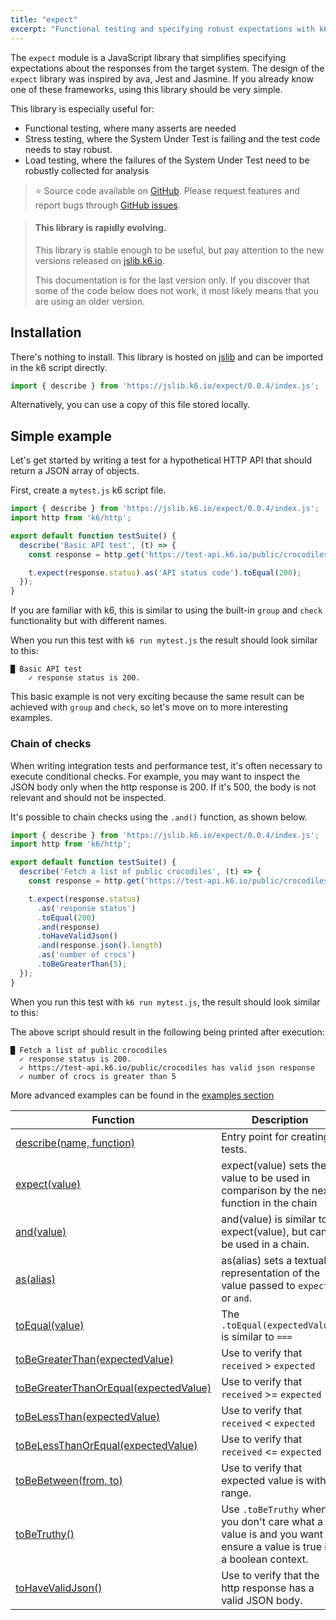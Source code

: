 ```yaml
---
title: "expect"
excerpt: "Functional testing and specifying robust expectations with k6"
---
```


The `expect` module is a JavaScript library that simplifies specifying expectations about the responses from the target system. The design of the `expect` library was inspired by ava, Jest and Jasmine. If you already know one of these frameworks, using this library should be very simple. 

This library is especially useful for:
 - Functional testing, where many asserts are needed
 - Stress testing, where the System Under Test is failing and the test code needs to stay robust.
 - Load testing, where the failures of the System Under Test need to be robustly collected for analysis

> ⭐️ Source code available on [GitHub](https://github.com/k6io/k6-jslib-expect). 
> Please request features and report bugs through [GitHub issues](https://github.com/k6io/k6-jslib-expect/issues).

<Blockquote mod='info'>

#### This library is rapidly evolving.

This library is stable enough to be useful, but pay attention to the new versions released on [jslib.k6.io](https://jslib.k6.io). 

This documentation is for the last version only. If you discover that some of the code below does not work, it most likely means that you are using an older version.

</Blockquote>

## Installation
There's nothing to install. This library is hosted on [jslib](https://jslib.k6.io/) and can be imported in the k6 script directly.

<CodeGroup labels={[]}>

```javascript
import { describe } from 'https://jslib.k6.io/expect/0.0.4/index.js';
```

</CodeGroup>

Alternatively, you can use a copy of this file stored locally.

## Simple example

Let's get started by writing a test for a hypothetical HTTP API that should return a JSON array of objects. 

First, create a `mytest.js` k6 script file.


<CodeGroup labels={[]}>

```javascript
import { describe } from 'https://jslib.k6.io/expect/0.0.4/index.js';
import http from 'k6/http';

export default function testSuite() {
  describe('Basic API test', (t) => {
    const response = http.get('https://test-api.k6.io/public/crocodiles');

    t.expect(response.status).as('API status code').toEqual(200);
  });
}
```

</CodeGroup>

If you are familiar with k6, this is similar to using the built-in `group` and `check` functionality but with different names.

When you run this test with `k6 run mytest.js` the result should look similar to this:

```
█ Basic API test
    ✓ response status is 200.
```

This basic example is not very exciting because the same result can be achieved with `group` and `check`, so let's move on to more interesting examples.

### Chain of checks

When writing integration tests and performance test, it's often necessary to execute conditional checks. For example, you may want to inspect the JSON body only when the http response is 200. If it's 500, the body is not relevant and should not be inspected. 

It's possible to chain checks using the `.and()` function, as shown below.

<CodeGroup labels={[]}>

```javascript
import { describe } from 'https://jslib.k6.io/expect/0.0.4/index.js';
import http from 'k6/http';

export default function testSuite() {
  describe('Fetch a list of public crocodiles', (t) => {
    const response = http.get('https://test-api.k6.io/public/crocodiles');

    t.expect(response.status)
      .as('response status')
      .toEqual(200)
      .and(response)
      .toHaveValidJson()
      .and(response.json().length)
      .as('number of crocs')
      .toBeGreaterThan(5);
  });
}
```

</CodeGroup>

When you run this test with `k6 run mytest.js`, the result should look similar to this:

The above script should result in the following being printed after execution:

```
█ Fetch a list of public crocodiles
  ✓ response status is 200.
  ✓ https://test-api.k6.io/public/crocodiles has valid json response
  ✓ number of crocs is greater than 5
```

More advanced examples can be found in the [examples section](/examples/functional-testing)


| Function | Description |
| -------- | ----------- |
| [describe(name, function)](/javascript-api/jslib/expect/describe-name-function)  | Entry point for creating tests. |
| [expect(value)](/javascript-api/jslib/expect/expect-value)  | expect(value) sets the value to be used in comparison by the next function in the chain |
| [and(value)](/javascript-api/jslib/expect/and-value)  | and(value) is similar to expect(value), but can be used in a chain. |
| [as(alias)](/javascript-api/jslib/expect/as-string)  | as(alias) sets a textual representation of the value passed to `expect` or `and`. |
| [toEqual(value)](/javascript-api/jslib/expect/toequal-expectedvalue)  | The `.toEqual(expectedValue)` is similar to `===`    |
| [toBeGreaterThan(expectedValue)](/javascript-api/jslib/expect/tobegreaterthan-expectedvalue)  | Use to verify that `received` > `expected` |
| [toBeGreaterThanOrEqual(expectedValue)](/javascript-api/jslib/expect/tobegreaterthanorequal-expectedvalue)  | Use to verify that `received` >= `expected` |
| [toBeLessThan(expectedValue)](/javascript-api/jslib/expect/tobelessthan-expectedvalue)  | Use to verify that `received` < `expected` |
| [toBeLessThanOrEqual(expectedValue)](/javascript-api/jslib/expect/tobelessthanorequal-expectedvalue)  | Use to verify that `received` <= `expected` |
| [toBeBetween(from, to)](/javascript-api/jslib/expect/tobebetween-from-to)  | Use to verify that expected value is within range. |
| [toBeTruthy()](/javascript-api/jslib/expect/tobetruthy)  | Use `.toBeTruthy` when you don't care what a value is and you want to ensure a value is true in a boolean context.  | 
| [toHaveValidJson()](/javascript-api/jslib/expect/tohavevalidjson)  | Use to verify that the http response has a valid JSON body. |


